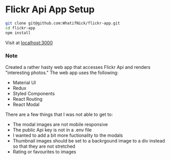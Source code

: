 # Flickr Api App Setup

```bash
git clone git@github.com:WhatifNick/flickr-app.git
cd flickr-app
npm install
```
Visit at [localhost:3000](http://localhost:3000)

### Note

Created a rather hasty web app that accesses Flickr Api and renders "interesting photos." The web app uses the following:

- Material UI
- Redux
- Styled Components
- React Routing
- React Modal

There are a few things that I was not able to get to:

- The modal images are not mobile responsive
- The public Api key is not in a .env file
- I wanted to add a bit more fuctionality to the modals
- Thumbnail images should be set to a backrgound image to a div instead so that they are not stretched
- Rating or favourites to images

